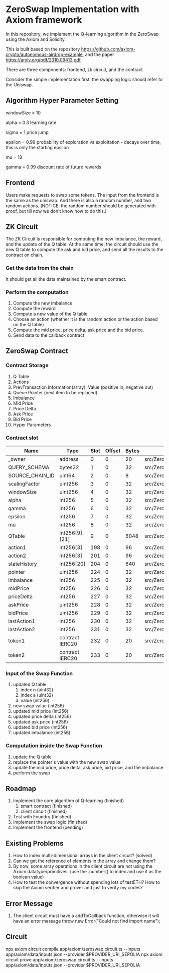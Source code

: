 # ZeroSwap Implementation with Axiom framework

In this repository, we implement the Q-learning algorithm in the ZeroSwap using the Axiom and Solidity. 

This is built based on the repository https://github.com/axiom-crypto/autonomous-airdrop-example, and the paper https://arxiv.org/pdf/2310.09413.pdf

There are three components: frontend, zk circuit, and the contract

Consider the simple implementation first, the swapping logic should refer to the Uniswap.

## Algorithm Hyper Parameter Setting

windowSize = 10

alpha = 0.3 learning rate

sigma = 1 price jump

epsilon = 0.99 probability of exploration vs exploitation - decays over time, this is only the starting epsilon

mu = 18

gamma = 0.99 discount rate of future rewards

## Frontend

Users make requests to swap some tokens. The input from the frontend is the same as the uniswap. And there is also a random number, and two random actions. (NOTICE: the random number should be generated with proof, but till now we don't know how to do this.)

## ZK Circuit

The ZK Circuit is responsible for computing the new imbalance, the reward, and the update of the Q table. At the same time, the circuit should use the new Q table to compute the ask and bid price, and send all the results to the contract on chain.

### Get the data from the chain

It should get all the data maintained by the smart contract.

### Perform the computation

1. Compute the new imbalance
2. Compute the reward
3. Compute a new value of the Q table
4. Choose an action (whether it is the random action or the action based on the Q table)
5. Compute the mid price, price delta, ask price and the bid price. 
6. Send data to the callback contract

## ZeroSwap Contract

### Contract Storage

1. Q Table
2. Actions
3. PrevTransaction Information(array): Value (positive in, negative out)
4. Queue Pointer (next item to be replaced)
5. Imbalance
6. Mid Price
7. Price Delta
8. Ask Price
9. Bid Price
10. Hyper Parameters

### Contract slot

| Name            | Type            | Slot | Offset | Bytes | Contract                  |
|-----------------|-----------------|------|--------|-------|---------------------------|
| _owner          | address         | 0    | 0      | 20    | src/ZeroSwap.sol:ZeroSwap |
| QUERY_SCHEMA    | bytes32         | 1    | 0      | 32    | src/ZeroSwap.sol:ZeroSwap |
| SOURCE_CHAIN_ID | uint64          | 2    | 0      | 8     | src/ZeroSwap.sol:ZeroSwap |
| scalingFactor   | uint256         | 3    | 0      | 32    | src/ZeroSwap.sol:ZeroSwap |
| windowSize      | uint256         | 4    | 0      | 32    | src/ZeroSwap.sol:ZeroSwap |
| alpha           | int256          | 5    | 0      | 32    | src/ZeroSwap.sol:ZeroSwap |
| gamma           | int256          | 6    | 0      | 32    | src/ZeroSwap.sol:ZeroSwap |
| epsilon         | int256          | 7    | 0      | 32    | src/ZeroSwap.sol:ZeroSwap |
| mu              | int256          | 8    | 0      | 32    | src/ZeroSwap.sol:ZeroSwap |
| QTable          | int256[9][21]   | 9    | 0      | 6048  | src/ZeroSwap.sol:ZeroSwap |
| action1         | int256[3]       | 198  | 0      | 96    | src/ZeroSwap.sol:ZeroSwap |
| action2         | int256[3]       | 201  | 0      | 96    | src/ZeroSwap.sol:ZeroSwap |
| stateHistory    | int256[20]      | 204  | 0      | 640   | src/ZeroSwap.sol:ZeroSwap |
| pointer         | uint256         | 224  | 0      | 32    | src/ZeroSwap.sol:ZeroSwap |
| imbalance       | int256          | 225  | 0      | 32    | src/ZeroSwap.sol:ZeroSwap |
| midPrice        | int256          | 226  | 0      | 32    | src/ZeroSwap.sol:ZeroSwap |
| priceDelta      | int256          | 227  | 0      | 32    | src/ZeroSwap.sol:ZeroSwap |
| askPrice        | uint256         | 228  | 0      | 32    | src/ZeroSwap.sol:ZeroSwap |
| bidPrice        | uint256         | 229  | 0      | 32    | src/ZeroSwap.sol:ZeroSwap |
| lastAction1     | int256          | 230  | 0      | 32    | src/ZeroSwap.sol:ZeroSwap |
| lastAction2     | int256          | 231  | 0      | 32    | src/ZeroSwap.sol:ZeroSwap |
| token1          | contract IERC20 | 232  | 0      | 20    | src/ZeroSwap.sol:ZeroSwap |
| token2          | contract IERC20 | 233  | 0      | 20    | src/ZeroSwap.sol:ZeroSwap |

### Input of the Swap Function

1. updated Q table
    1. index n (uint32)
    2. index a (uint32)
    3. value (int256)
2. new swap value (int256)
3. updated mid price (int256)
4. updated price delta (int256)
5. updated ask price (int256)
6. updated bid price (int256)
7. updated imbalance (int256)

### Computation inside the Swap Function

1. update the Q table
2. replace the pointer's value with the new swap value
3. update the mid price, price delta, ask price, bid price, and the imbalance
4. perform the swap

## Roadmap

1. Implement the core algorithm of Q-learning (finished)
    1. smart contract (finished)
    2. client circuit (finished)
2. Test with Foundry (finished)
3. Implement the swap logic (finished)
4. Implement the frontend (pending)

## Existing Problems

1. How to index multi-dimensional arrays in the client circuit? (solved)
2. Can we get the reference of elements in the array and change them?
3. By now, some array operations in the client circuit are not using the Axiom datatype/primitives. (use the .number() to index and use it as the boolean value)
4. How to test the convergence without spending lots of testETH? How to skip the Axiom verifier and prover and just to verify my codes?

## Error Message

1. The client circuit must have a addToCallback function, otherwise it will have an error message throw new Error("Could not find import name");

## Circuit

npx axiom circuit compile app/axiom/zeroswap.circuit.ts --inputs app/axiom/data/inputs.json --provider $PROVIDER_URI_SEPOLIA
npx axiom circuit prove app/axiom/zeroswap.circuit.ts --inputs app/axiom/data/inputs.json --provider $PROVIDER_URI_SEPOLIA